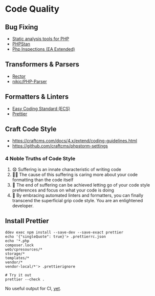 # Code Quality

## Bug Fixing

- [Static analysis tools for PHP](https://github.com/exakat/php-static-analysis-tools)
- [PHPStan](https://phpstan.org/)
- [Php Inspections (EA Extended)](https://plugins.jetbrains.com/plugin/7622-php-inspections-ea-extended-)

## Transformers & Parsers

- [Rector](https://getrector.org/)
- [nikic/PHP-Parser](https://github.com/nikic/PHP-Parser/)

## Formatters & Linters

- [Easy Coding Standard (ECS)](https://github.com/symplify/easy-coding-standard)
- [Prettier](https://prettier.io/)

## Craft Code Style

- https://craftcms.com/docs/4.x/extend/coding-guidelines.html
- https://github.com/craftcms/phpstorm-settings

### 4 Noble Truths of Code Style

1. 😧 Suffering is an innate characteristic of writing code
2. 👩‍💻 The cause of this suffering is caring more about your code formatting than the code itself
3. 👐 The end of suffering can be achieved letting go of your code style preferences and focus on what your code is doing
4. 🧘 By embracing automated linters and formatters, you can finally transcend the superficial grip code style. You are an enlightened developer.

## Install Prettier

```shell
ddev exec npm install --save-dev --save-exact prettier
echo '{"singleQuote": true}'> .prettierrc.json
echo '*.php
composer.lock
web/cpresources/*
storage/*
templates/*
vendor/*
vendor-local/*'> .prettierignore

# Try it out
prettier --check .
```

No useful output for CI, [yet](https://github.com/prettier/prettier/issues/6885).
